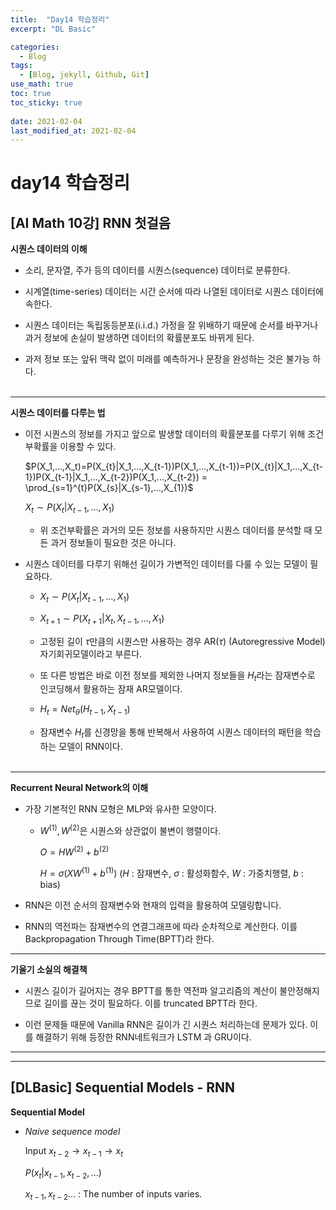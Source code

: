 ```yaml
---
title:  "Day14 학습정리"
excerpt: "DL Basic"

categories:
  - Blog
tags:
  - [Blog, jekyll, Github, Git]
use_math: true
toc: true
toc_sticky: true
 
date: 2021-02-04
last_modified_at: 2021-02-04
---
```


# day14 학습정리
## [AI Math 10강] RNN 첫걸음

**시퀀스 데이터의 이해**
* 소리, 문자열, 주가 등의 데이터를 시퀀스(sequence) 데이터로 분류한다. 

* 시계열(time-series) 데이터는 시간 순서에 따라 나열된 데이터로 시퀀스 데이터에 속한다. 

* 시퀀스 데이터는 독립동등분포(i.i.d.) 가정을 잘 위배하기 때문에 순서를 바꾸거나 과거 정보에 손실이 발생하면 데이터의 확률분포도 바뀌게 된다. 

* 과저 정보 또는 앞뒤 맥락 없이 미래를 예측하거나 문장을 완성하는 것은 불가능 하다. 
<br></br>
****

**시퀀스 데이터를 다루는 법**

* 이전 시퀀스의 정보를 가지고 앞으로 발생할 데이터의 확률분포를 다루기 위해 조건부확률을 이용할 수 있다.
    
    $P(X_1,...,X_t)=P(X_{t}|X_1,...,X_{t-1})P(X_1,...,X_{t-1})=P(X_{t}|X_1,...,X_{t-1})P(X_{t-1}|X_1,...,X_{t-2})P(X_1,...,X_{t-2}) = \prod_{s=1}^{t}P(X_{s}|X_{s-1},...,X_{1})$


    $X_{t} \sim P(X_t|X_{t-1},...,X_1)$

    * 위 조건부확률은 과거의 모든 정보를 사용하지만 시퀀스 데이터를 분석할 때 모든 과거 정보들이 필요한 것은 아니다.

* 시퀀스 데이터를 다루기 위해선 길이가 가변적인 데이터를 다룰 수 있는 모델이 필요하다.

    * $X_{t} \sim P(X_t|X_{t-1},...,X_1)$

    * $X_{t+1} \sim P(X_{t+1}|X_{t},X_{t-1},...,X_1)$

    * 고정된 길이 $\tau$만큼의 시퀀스만 사용하는 경우 AR($\tau$) (Autoregressive Model) 자기회귀모델이라고 부른다. 

    * 또 다른 방법은 바로 이전 정보를 제외한 나머지 정보들을 $H_t$라는 잠재변수로 인코딩해서 활용하는 잠재 AR모델이다.

    * $H_{t} = Net_{\theta}(H_{t-1},X_{t-1})$

    * 잠재변수 $H_t$를 신경망을 통해 반복해서 사용하여 시퀀스 데이터의 패턴을  학습하는 모델이 RNN이다.
<br></br>
****

**Recurrent Neural Network의 이해**

* 가장 기본적인 RNN 모형은 MLP와 유사한 모양이다.

    * $W^{(1)}, W^{(2)}$은 시퀀스와 상관없이 불변이 행렬이다.

        $O = HW^{(2)} + b^{(2)}$

        $H = \sigma{(XW^{(1)} +b^{(1)}})$  ($H$ : 잠재변수, $\sigma$ : 활성화함수, $W$ : 가중치행렬, $b$ : bias)

* RNN은 이전 순서의 잠재변수와 현재의 입력을 활용하여 모델링합니다.

* RNN의 역전파는 잠재변수의 연결그래프에 따라 순차적으로 계산한다. 이를 Backpropagation Through Time(BPTT)라 한다.


****

**기울기 소실의 해결책**

* 시퀀스 길이가 길어지는 경우 BPTT를 통한 역전파 알고리즘의 계산이 불안정해지므로 길이를 끊는 것이 필요하다. 이를 truncated BPTT라 한다.

* 이런 문제들 때문에 Vanilla RNN은 길이가 긴 시퀀스 처리하는데 문제가 있다. 이를 해결하기 위해 등장한 RNN네트워크가 LSTM 과 GRU이다. 


****
****


## [DLBasic] Sequential Models - RNN

**Sequential Model**

* *Naive sequence model*

    Input $x_{t-2} \longrightarrow x_{t-1} \longrightarrow x_{t}$

    $P(x_{t}|x_{t-1},x_{t-2},...)$  

    $x_{t-1}, x_{t-2}...$ : The number of inputs varies.  

    
